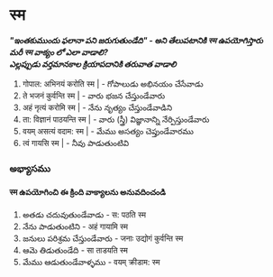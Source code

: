 # स्म 


***"ఇంతకుముందు ఫలానా పని జరుగుతుండేది" - అని తేలుపటానికి स्म ఉపయోగిస్తారు  
మరీ स्म వాక్యం లో ఎలా వాడాలి?  
ఎల్లప్పుడు వర్తమానకాల క్రియాపదానికి తరువాత వాడాలి***

1. गोपाल: अभिनयं करोति स्म | - గోపాలుడు అభినయం చేసేవాడు  
2. ते भजनं कुर्वन्ति स्म | - వారు భజన చేస్తుండేవారు  
3. अहं नृत्यं करोमि स्म | - నేను నృత్యం చేస్తుండేవాడిని  
4. ता: विज्ञानं पाठयन्ति स्म | - వారు (స్త్రీ) విజ్ఞానాన్ని నేర్పిస్తుండేవారు  
5. वयम् असत्यं वदाम: स्म | - మేము అసత్యం చెప్తుండేవారము  
6. त्वं गायसि स्म | - నీవు పాడుతుంటివి 


### అభ్యాసము 
#### स्म  ఉపయోగించి ఈ క్రింది వాక్యాలను అనువదించండి 
1. అతడు చదువుతుండేవాడు - स: पठति स्म 
2. నేను పాడుతుంటిని - अहं गायामि स्म 
3. జనులు పరిశ్రమ చేస్తుండేవారు -  जनाः उद्योगं कुर्वन्ति स्म
4. ఆమె తిడుతుండేది - सा ताडयति स्म
5. మేము ఆడుతుండేవాళ్ళము -  वयम् क्रीडाम: स्म 
